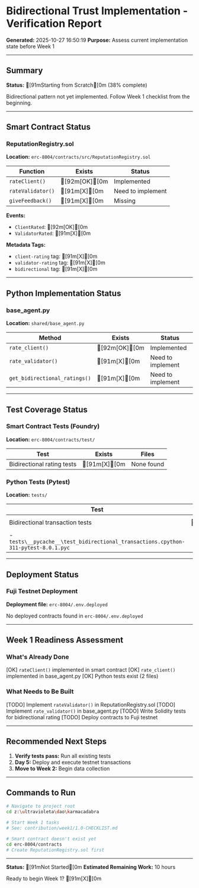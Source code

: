 # Bidirectional Trust Implementation - Verification Report

**Generated:** 2025-10-27 16:50:19
**Purpose:** Assess current implementation state before Week 1

---

## Summary

**Status:** [91mStarting from Scratch[0m (38% complete)

Bidirectional pattern not yet implemented. Follow Week 1 checklist from the beginning.

---

## Smart Contract Status

### ReputationRegistry.sol

**Location:** `erc-8004/contracts/src/ReputationRegistry.sol`

| Function | Exists | Status |
|----------|--------|--------|
| `rateClient()` | [92m[OK][0m | Implemented |
| `rateValidator()` | [91m[X][0m | Need to implement |
| `giveFeedback()` | [91m[X][0m | Missing |

**Events:**
- `ClientRated`: [92m[OK][0m
- `ValidatorRated`: [91m[X][0m

**Metadata Tags:**
- `client-rating` tag: [91m[X][0m
- `validator-rating` tag: [91m[X][0m
- `bidirectional` tag: [91m[X][0m

---

## Python Implementation Status

### base_agent.py

**Location:** `shared/base_agent.py`

| Method | Exists | Status |
|--------|--------|--------|
| `rate_client()` | [92m[OK][0m | Implemented |
| `rate_validator()` | [91m[X][0m | Need to implement |
| `get_bidirectional_ratings()` | [91m[X][0m | Need to implement |

---

## Test Coverage Status

### Smart Contract Tests (Foundry)

**Location:** `erc-8004/contracts/test/`

| Test | Exists | Files |
|------|--------|-------|
| Bidirectional rating tests | [91m[X][0m | None found |

### Python Tests (Pytest)

**Location:** `tests/`

| Test | Exists | Files |
|------|--------|-------|
| Bidirectional transaction tests | [92m[OK][0m | - `tests\test_bidirectional_transactions.py`
- `tests\__pycache__\test_bidirectional_transactions.cpython-311-pytest-8.0.1.pyc` |

---

## Deployment Status

### Fuji Testnet Deployment

**Deployment file:** `erc-8004/.env.deployed`

No deployed contracts found in `erc-8004/.env.deployed`

---

## Week 1 Readiness Assessment

### What's Already Done

[OK] `rateClient()` implemented in smart contract
[OK] `rate_client()` implemented in base_agent.py
[OK] Python tests exist (2 files)

### What Needs to Be Built

[TODO] Implement `rateValidator()` in ReputationRegistry.sol
[TODO] Implement `rate_validator()` in base_agent.py
[TODO] Write Solidity tests for bidirectional rating
[TODO] Deploy contracts to Fuji testnet

---

## Recommended Next Steps

1. **Verify tests pass:** Run all existing tests
2. **Day 5:** Deploy and execute testnet transactions
3. **Move to Week 2:** Begin data collection

---

## Commands to Run

```bash
# Navigate to project root
cd z:\ultravioleta\dao\karmacadabra

# Start Week 1 tasks
# See: contribution/week1/1.0-CHECKLIST.md

# Smart contract doesn't exist yet
cd erc-8004/contracts
# Create ReputationRegistry.sol first
```

---

**Status:** [91mNot Started[0m
**Estimated Remaining Work:** 10 hours

Ready to begin Week 1? [91m[X][0m
